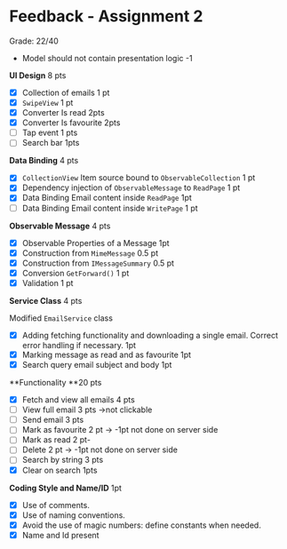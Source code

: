 # Feedback - Assignment 2

Grade: 22/40

- Model should not contain presentation logic -1

**UI Design** 8 pts

- [x] Collection of emails 1 pt
- [x] `SwipeView` 1 pt
- [x] Converter Is read 2pts
- [x] Converter Is favourite 2pts
- [ ] Tap event 1 pts
- [ ] Search bar 1pts

**Data Binding** 4 pts

- [x] `CollectionView` Item source bound to `ObservableCollection` 1 pt
- [x] Dependency injection of `ObservableMessage` to `ReadPage`  1 pt
- [x] Data Binding Email content inside `ReadPage` 1pt
- [ ] Data Binding Email content inside `WritePage` 1 pt 

**Observable Message** 4 pts

- [x] Observable Properties of a Message 1pt
- [x] Construction from `MimeMessage` 0.5 pt
- [x] Construction from `IMessageSummary` 0.5 pt
- [x] Conversion `GetForward()` 1 pt
- [x] Validation  1 pt

**Service Class** 4 pts

Modified `EmailService` class

- [x]  Adding fetching functionality and downloading a single email.  Correct error handling if necessary. 1pt
- [x] Marking message as read and as favourite 1pt
- [x] Search query email subject and body 1pt

**Functionality **20 pts

- [x] Fetch and view all emails 4 pts
- [ ] View full email 3 pts ->not clickable
- [ ] Send email  3 pts
- [ ] Mark as favourite 2 pt -> -1pt not done on server side
- [ ] Mark as read 2 pt- 
- [ ] Delete 2 pt -> -1pt not done on server side
- [ ] Search by string 3 pts
- [x] Clear on search 1pts

**Coding Style and Name/ID**  1pt

- [x] Use of comments.
- [x] Use of naming conventions.
- [x] Avoid the use of magic numbers: define constants when needed.
- [x] Name and Id present